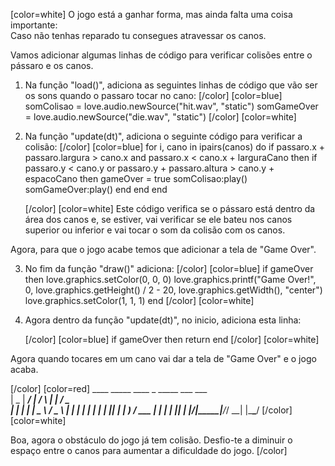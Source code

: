 [color=white]
O jogo está a ganhar forma, mas ainda falta uma coisa importante:  
Caso não tenhas reparado tu consegues atravessar os canos.

Vamos adicionar algumas linhas de código para verificar colisões entre o pássaro
e os canos.

1. Na função "load()", adiciona as seguintes linhas de código que vão ser os sons quando o 
passaro tocar no cano:
   [/color] [color=blue]
   somColisao = love.audio.newSource("hit.wav", "static")
   somGameOver = love.audio.newSource("die.wav", "static")
   [/color] [color=white]
2. Na função "update(dt)", adiciona o seguinte código para verificar a colisão:
   [/color] [color=blue]
   for i, cano in ipairs(canos) do
     if passaro.x + passaro.largura > cano.x and passaro.x < cano.x + larguraCano then
         if passaro.y < cano.y or passaro.y + passaro.altura > cano.y + espacoCano then
               gameOver = true
               somColisao:play()
               somGameOver:play()
           end
       end
   end

   [/color] [color=white]
Este código verifica se o pássaro está dentro da área dos canos e, 
se estiver, vai verificar se ele bateu nos canos superior ou inferior e vai tocar 
o som da colisão com os canos.

Agora, para que o jogo acabe temos que adicionar a tela de "Game Over".

3. No fim da função "draw()" adiciona:
   [/color] [color=blue]
    if gameOver then
        love.graphics.setColor(0, 0, 0)
        love.graphics.printf("Game Over!", 0, love.graphics.getHeight() / 2 - 20, 
        love.graphics.getWidth(), "center") 
        love.graphics.setColor(1, 1, 1)
    end
    [/color] [color=white]

4. Agora dentro da função "update(dt)", no inicio, adiciona esta linha:

   [/color] [color=blue]
   if gameOver then
       return
   end
   [/color] [color=white]

Agora quando tocares em um cano vai dar a tela de "Game Over" e o jogo acaba.

[/color] [color=red]
     ____  _____ ____    _    _____ ___ ___  
    |  _ \| ____/ ___|  / \  |  ___|_ _/ _ \
    | | | |  _| \___ \ / _ \ | |_   | | | | |
    | |_| | |___ ___) / ___ \|  _|  | | |_| |
    |____/|_____|____/_/   \_\_|   |___\___/
[/color] [color=white]

Boa, agora o obstáculo do jogo já tem colisão. Desfio-te a diminuir o espaço entre 
o canos para aumentar a dificuldade do jogo.
[/color] 